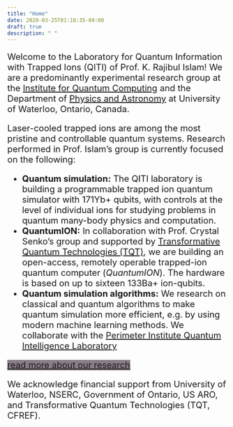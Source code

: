 ```yaml
---
title: "Home"
date: 2020-03-25T01:18:35-04:00
draft: true
description: " "
---
```

<article style="font-size:20px">

Welcome to the Laboratory for Quantum Information with Trapped Ions (QITI) of Prof. K. Rajibul Islam! We are a predominantly experimental research group at the [Institute for Quantum Computing](https://uwaterloo.ca/institute-for-quantum-computing/) and the Department of [Physics and Astronomy](https://uwaterloo.ca/physics-astronomy/) at University of Waterloo, Ontario, Canada.

Laser-cooled trapped ions are among the most pristine and controllable quantum systems. Research performed in Prof. Islam’s group is currently focused on the following:

- **Quantum simulation:** The QITI laboratory is building a programmable trapped ion quantum simulator with 171Yb+ qubits, with controls at the level of individual ions for studying problems in quantum many-body physics and computation.
- **QuantumION:** In collaboration with Prof. Crystal Senko’s group and supported by  [Transformative Quantum Technologies (TQT)](https://tqt.uwaterloo.ca/), we are building an open-access, remotely operable trapped-ion quantum computer (*QuantumION*). The hardware is based on up to sixteen 133Ba+ ion-qubits. 
- **Quantum simulation algorithms:** We research on classical and quantum algorithms to make quantum simulation more efficient, e.g. by using modern machine learning methods. We collaborate with the [Perimeter Institute Quantum Intelligence Laboratory](https://www.perimeterinstitute.ca/research/research-initiatives/perimeter-institute-quantum-intelligence-lab-piquil)

 <a href="\research" class="center link db f5  pa2 br3 white dim mw5 tc" style="background-color: rgb(136,124,136)">read more about our research</a>



We acknowledge financial support from University of Waterloo, NSERC, Government of Ontario, US ARO, and Transformative Quantum Technologies (TQT, CFREF).

</article>

